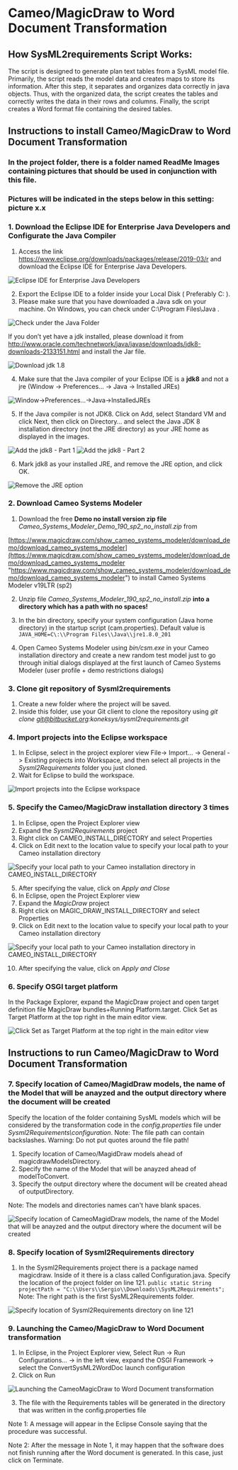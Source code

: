 # Cameo/MagicDraw to Word Document Transformation 

## How SysML2requirements Script Works:
The script is designed to generate plan text tables from a SysML model file.
Primarily, the script reads the model data and creates maps to store its information. After this step, it separates and organizes data correctly in java objects.
Thus, with the organized data, the script creates the tables and correctly writes the data in their rows and columns.
Finally, the script creates a Word format file containing the desired tables.

## Instructions to install Cameo/MagicDraw to Word Document Transformation 

### In the project folder, there is a folder named ReadMe Images containing pictures that should be used in conjunction with this file.
### Pictures will be indicated in the steps below in this setting: **picture x.x**

### 1. Download the Eclipse IDE for Enterprise Java Developers and Configurate the Java Compiler

1. Access the link https://www.eclipse.org/downloads/packages/release/2019-03/r and download the Eclipse IDE for Enterprise Java Developers. 

![Eclipse IDE for Enterprise Java Developers](sysml2reqs/ReadMeImages/2.1-EclipseIDEforEnterpriseJavaDevelopers.png)

2. Export the Eclipse IDE to a folder inside your Local Disk ( Preferably C: ).
3. Please make sure that you have downloaded a Java sdk on your machine. On Windows, you can check under C:\Program Files\Java . 

![Check under the Java Folder](sysml2reqs/ReadMeImages/2.2-CheckundertheJavaFolder.png)

If you don’t yet have a jdk installed, please download it from http://www.oracle.com/technetwork/java/javase/downloads/jdk8-downloads-2133151.html and install the Jar file. 

![Download jdk 1.8](sysml2reqs/ReadMeImages/2.3-Downloadjdk1.8.png)

4. Make sure that the Java compiler of your Eclipse IDE is a **jdk8** and not a jre (Window -> Preferences... -> Java -> Installed JREs)

![Window->Preferences...->Java->InstalledJREs](sysml2reqs/ReadMeImages/2.4-Window-Preferences...-Java-InstalledJREs.png)

5. If the Java compiler is not JDK8. Click on Add, select Standard VM and click Next, then click on Directory… and select the Java JDK 8 installation directory (not the JRE directory) as your JRE home as displayed in the images.

![Add the jdk8 - Part 1](sysml2reqs/ReadMeImages/2.5-Addthejdk8-Part1.png)
![Add the jdk8 - Part 2](sysml2reqs/ReadMeImages/2.5-Addthejdk8-Part2.png)

6. Mark jdk8 as your installed JRE, and remove the JRE option, and click OK.

![Remove the JRE option](sysml2reqs/ReadMeImages/2.6-RemovetheJREoption.png)

### 2.	Download Cameo Systems Modeler
1.	Download the free **Demo no install version zip file**  *Cameo_Systems_Modeler_Demo_190_sp2_no_install.zip* from

[https://www.magicdraw.com/show_cameo_systems_modeler/download_demo/download_cameo_systems_modeler](https://www.magicdraw.com/show_cameo_systems_modeler/download_demo/download_cameo_systems_modeler "https://www.magicdraw.com/show_cameo_systems_modeler/download_demo/download_cameo_systems_modeler") to install Cameo Systems Modeler v19LTR (sp2)

2.	Unzip file *Cameo_Systems_Modeler_190_sp2_no_install.zip*
**into a directory which has a path with no spaces!**

3.	In the bin directory, specify your system configuration (Java home directory) in the startup script (cam.properties). Default value is `JAVA_HOME=C\:\\Program Files\\Java\\jre1.8.0_201  `

4.	Open Cameo Systems Modeler using *bin/csm.exe* in your Cameo installation directory and create a new random test model just to go through initial dialogs displayed at the first launch of Cameo Systems Modeler (user profile + demo restrictions dialogs)


### 3.	Clone git repository of Sysml2requirements

1. Create a new folder where the project will be saved.
2. Inside this folder, use your Git client to clone the repository using 
   *git clone git@bitbucket.org:koneksys/sysml2requirements.git*


### 4.	Import projects into the Eclipse workspace

1.	In Eclipse, select in the project explorer view File-> Import... -> General -> Existing projects into Workspace, and then select all projects in the *Sysml2Requirements* folder you just cloned.
2.	 Wait for Eclipse to build the workspace. 

![Import projects into the Eclipse workspace](sysml2reqs/ReadMeImages/3-ImportprojectsintotheEclipseworkspace.png)


### 5. Specify the Cameo/MagicDraw installation directory 3 times

1.	In Eclipse, open the Project Explorer view
2.	Expand the *Sysml2Requirements* project
3.	Right click on CAMEO_INSTALL_DIRECTORY and select Properties
4.	Click on Edit next to the location value to specify your local path to your Cameo installation directory

![Specify your local path to your Cameo installation directory in CAMEO_INSTALL_DIRECTORY](sysml2reqs/ReadMeImages/4.4-SpecifyyourlocalpathtoyourCameoinstallationdirectoryinCAMEO_INSTALL_DIRECTORY.png)

5.	After specifying the value, click on *Apply and Close* 
6.	In Eclipse, open the Project Explorer view
7.	Expand the *MagicDraw* project
8.	Right click on MAGIC_DRAW_INSTALL_DIRECTORY and select Properties
9.	Click on Edit next to the location value to specify your local path to your Cameo installation directory

![Specify your local path to your Cameo installation directory in CAMEO_INSTALL_DIRECTORY](sysml2reqs/ReadMeImages/4.9-SpecifyyourlocalpathtoyourCameoinstallationdirectoryinMAGIC_DRAW_INSTALL_DIRECTORY.png)

10. After specifying the value, click on *Apply and Close*
 

### 6. Specify OSGI target platform

In the Package Explorer, expand the MagicDraw project and open target definition file MagicDraw bundles+Running Platform.target. Click Set as Target Platform at the top right in the main editor view.

![Click Set as Target Platform at the top right in the main editor view](sysml2reqs/ReadMeImages/5-ClickSetasTargetPlatformatthetoprightinthemaineditorview.png)


## Instructions to run Cameo/MagicDraw to Word Document Transformation 


### 7.	Specify location of Cameo/MagidDraw models, the name of the Model that will be anayzed and the output directory where the document will be created

Specify the location of the folder containing SysML models which will be considered by the transformation code in the *config.properties* file under *Sysml2Requirements\configuration*.
Note: The file path can contain backslashes. Warning: Do not put quotes around the file path!

1. Specify location of Cameo/MagidDraw models ahead of magicdrawModelsDirectory.
2. Specify the name of the Model that will be anayzed ahead of modelToConvert.
3. Specify the output directory where the document will be created ahead of outputDirectory.

Note: The models and directories names can't have blank spaces.

![Specify location of CameoMagidDraw models, the name of the Model that will be anayzed and the output directory where the document will be created](sysml2reqs/ReadMeImages/6-SpecifylocationofCameoMagidDrawmodels.png)


### 8.	Specify location of Sysml2Requirements directory

1. In the Sysml2Requirements project there is a package named magicdraw. Inside of it there is a class called Configuration.java. Specify the location of the project folder on line 121. `public static String projectPath = "C:\\Users\\Sergio\\Downloads\\SysML2Requirements";`
Note: The right path is the first SysML2Requirements folder. 

![Specify location of Sysml2Requirements directory on line 121](sysml2reqs/ReadMeImages/7-SpecifylocationofSysml2Requirementsdirectory.png)

### 9.	Launching the Cameo/MagicDraw to Word Document transformation

1. In Eclipse, in the Project Explorer view, Select   Run -> Run Configurations... -> in the left view, expand the OSGI Framework -> select the ConvertSysML2WordDoc launch configuration
2. Click on Run

![Launching the CameoMagicDraw to Word Document transformation](sysml2reqs/ReadMeImages/8-LaunchingtheCameoMagicDrawtoWordDocumenttransformation.png)

3. The file with the Requirements tables will be generated in the directory that was written in the config.properties file


Note 1: A message will appear in the Eclipse Console saying that the procedure was successful.

Note 2: After the message in Note 1, it may happen that the software does not finish running after the Word document is generated. In this case, just click on Terminate.
